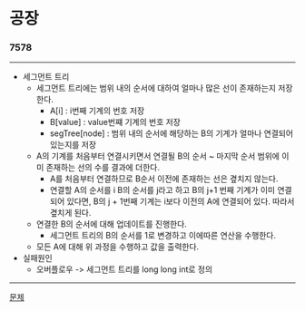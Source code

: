 # 공장
### 7578
***
- 세그먼트 트리
	+ 세그먼트 트리에는 범위 내의 순서에 대하여 얼마나 많은 선이 존재하는지 저장한다.
		- A[i] : i번째 기계의 번호 저장
		- B[value] : value번쨰 기계의 번호 저장
		- segTree[node] : 범위 내의 순서에 해당하는 B의 기계가 얼마나 연결되어 있는지를 저장
	+ A의 기계를 처음부터 연결시키면서 연결될 B의 순서 ~ 마지막 순서 범위에 이미 존재하는 선의 수를 결과에 더한다.
		- A를 처음부터 연결하므로 B순서 이전에 존재하는 선은 곂치지 않는다.
		- 연결할 A의 순서를 i B의 순서를 j라고 하고 B의 j+1 번째 기계가 이미 연결되어 있다면, B의 j + 1번째 기계는 i보다 이전의 A에 연결되어 있다. 따라서 곂치게 된다.
	+ 연결한 B의 순서에 대해 업데이트를 진행한다.
		- 세그먼트 트리의 B의 순서를 1로 변경하고 이에따른 연산을 수행한다.
	+ 모든 A에 대해 위 과정을 수행하고 값을 출력한다.
- 실패원인
	+ 오버플로우 -> 세그먼트 트리를 long long int로 정의
***
[문제](https://www.acmicpc.net/problem/7578)
			 
